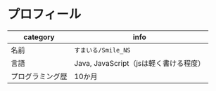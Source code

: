 # プロフィール 
 | category | info |
 | -------- | ---- |
 | 名前 | `すまいる/Smile_NS` |
 | 言語 | Java, JavaScript（jsは軽く書ける程度） | 
 | プログラミング歴 | 10か月 |
